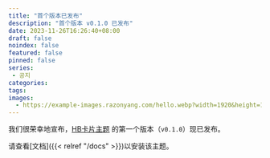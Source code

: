 ```yaml
---
title: "首个版本已发布"
description: "首个版本 v0.1.0 已发布"
date: 2023-11-26T16:26:40+08:00
draft: false
noindex: false
featured: false
pinned: false
series:
 - 공지
categories:
tags:
images:
  - https://example-images.razonyang.com/hello.webp?width=1920&height=1280
---
```


我们很荣幸地宣布，[HB卡片主题](https://github.com/hbstack/theme-cards) 的第一个版本（`v0.1.0`）现已发布。

请查看[文档]({{< relref "/docs" >}})以安装该主题。
